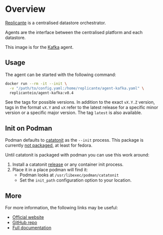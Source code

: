# Overview
[Replicante](https://www.replicante.io/) is a centralised datastore orchestrator.

Agents are the interface between the centralised platform and each datastore.

This image is for the [Kafka](https://kafka.apache.org/) agent.


## Usage
The agent can be started with the following command:
```bash
docker run --rm -it --init \
  -v "/path/to/config.yaml:/home/replicante/agent-kafka.yaml" \
  replicanteio/agent-kafka:v0.4
```

See the tags for possible versions.
In addition to the exact `vX.Y.Z` version, tags in the format `vX.Y` and `vX` refer to the
latest release for a specific minor version or a specific major version.
The tag `latest` is also available.


## Init on Podman
Podman defaults to [catatonit](https://github.com/openSUSE/catatonit) as the `--init` process.
This package is currently [not packaged](https://github.com/containers/libpod/issues/4159), at least for fedora.

Until catatonit is packaged with podman you can use this work around:

  1. Install a catatonit [release](https://github.com/openSUSE/catatonit/releases) or any container init process.
  2. Place it in a place podman will find it:
     * Podman looks at `/usr/libexec/podman/catatonit`
     * Set the `init_path` configuration option to your location.


## More
For more information, the following links may be useful:

  * [Official website](https://www.replicante.io/)
  * [GitHub repo](https://github.com/replicante-io/agents)
  * [Full documentation](https://www.replicante.io/docs/agents/docs/intro/)
